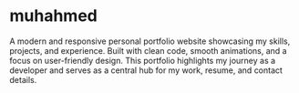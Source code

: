 # muhahmed
A modern and responsive personal portfolio website showcasing my skills, projects, and experience. Built with clean code, smooth animations, and a focus on user-friendly design. This portfolio highlights my journey as a developer and serves as a central hub for my work, resume, and contact details.
